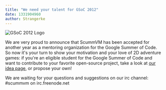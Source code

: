 ```yaml
---
title: "We need your talent for GSoC 2012"
date: 1331904960
author: Strangerke
---
```


![GSoC 2012 Logo](/data/news/GSOC_12_logo.png)

We are very proud to announce that ScummVM has been accepted for another year as a mentoring organization for the Google Summer of Code. So now it's your turn to show your motivation and your love of 2D adventure games: if you're an eligible student for the Google Summer of Code and want to contribute to your favorite open-source project, take a look at [our idea page](http://wiki.scummvm.org/index.php/GSoC_Ideas), or propose your own!

We are waiting for your questions and suggestions on our irc channel: #scummvm on irc.freenode.net
